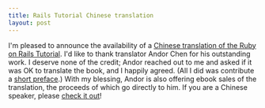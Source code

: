 ```yaml
--- 
title: Rails Tutorial Chinese translation
layout: post
---
```


I'm pleased to announce the availability of a [Chinese translation of the Ruby on Rails Tutorial](http://about.ac/rails-tutorial-2nd-cn/). I'd like to thank translator Andor Chen for his outstanding work. I deserve none of the credit; Andor reached out to me and asked if it was OK to translate the book, and I happily agreed. (All I did was contribute a [short preface](http://about.ac/rails-tutorial-2nd-cn/).) With my blessing, Andor is also offering ebook sales of the translation, the proceeds of which go directly to him. If you are a Chinese speaker, please [check it out](http://about.ac/rails-tutorial-2nd-cn/)!